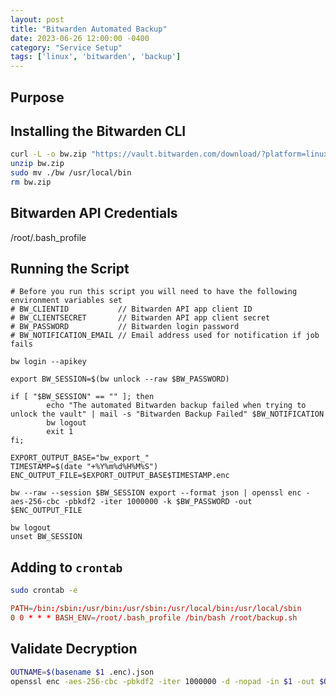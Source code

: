 ```yaml
---
layout: post
title: "Bitwarden Automated Backup"
date: 2023-06-26 12:00:00 -0400
category: "Service Setup"
tags: ['linux', 'bitwarden', 'backup']
---
```


## Purpose

## Installing the Bitwarden CLI
```bash
curl -L -o bw.zip "https://vault.bitwarden.com/download/?platform=linux&app=cli"
unzip bw.zip
sudo mv ./bw /usr/local/bin
rm bw.zip
```

## Bitwarden API Credentials

/root/.bash_profile

## Running the Script

```text
# Before you run this script you will need to have the following environment variables set
# BW_CLIENTID           // Bitwarden API app client ID
# BW_CLIENTSECRET       // Bitwarden API app client secret
# BW_PASSWORD           // Bitwarden login password
# BW_NOTIFICATION_EMAIL // Email address used for notification if job fails

bw login --apikey

export BW_SESSION=$(bw unlock --raw $BW_PASSWORD)

if [ "$BW_SESSION" == "" ]; then
        echo "The automated Bitwarden backup failed when trying to unlock the vault" | mail -s "Bitwarden Backup Failed" $BW_NOTIFICATION
        bw logout
        exit 1
fi;

EXPORT_OUTPUT_BASE="bw_export_"
TIMESTAMP=$(date "+%Y%m%d%H%M%S")
ENC_OUTPUT_FILE=$EXPORT_OUTPUT_BASE$TIMESTAMP.enc

bw --raw --session $BW_SESSION export --format json | openssl enc -aes-256-cbc -pbkdf2 -iter 1000000 -k $BW_PASSWORD -out $ENC_OUTPUT_FILE

bw logout
unset BW_SESSION
```

## Adding to `crontab`

```bash
sudo crontab -e
```

```conf
PATH=/bin:/sbin:/usr/bin:/usr/sbin:/usr/local/bin:/usr/local/sbin
0 0 * * * BASH_ENV=/root/.bash_profile /bin/bash /root/backup.sh
```

## Validate Decryption

```bash
OUTNAME=$(basename $1 .enc).json
openssl enc -aes-256-cbc -pbkdf2 -iter 1000000 -d -nopad -in $1 -out $OUTNAME
```